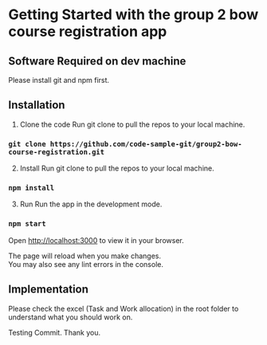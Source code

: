 # Getting Started with the group 2 bow course registration app

## Software Required on dev machine
Please install git and npm first.

## Installation

1. Clone the code
Run git clone to pull the repos to your local machine.

### `git clone https://github.com/code-sample-git/group2-bow-course-registration.git`

2. Install
Run git clone to pull the repos to your local machine.
### `npm install`


3. Run 
Run the app in the development mode.
### `npm start`
Open [http://localhost:3000](http://localhost:3000) to view it in your browser.

The page will reload when you make changes.\
You may also see any lint errors in the console.

## Implementation
Please check the excel (Task and Work allocation) in the root folder to understand what you should work on.

Testing Commit. Thank you.